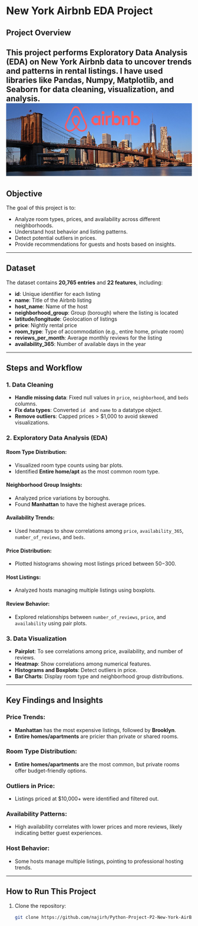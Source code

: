 # New York Airbnb EDA Project

## Project Overview
This project performs **Exploratory Data Analysis (EDA)** on New York Airbnb data to uncover trends and patterns in rental listings. I have used libraries like **Pandas**, **Numpy**, **Matplotlib**, and **Seaborn** for data cleaning, visualization, and analysis.
![img alt](https://github.com/codebyug/python-pro1/blob/49df6231e58f999d44682df2f85dc7e7bfa91f4f/newyork_airbnb.jpg)
---

## Objective
The goal of this project is to:
- Analyze room types, prices, and availability across different neighborhoods.
- Understand host behavior and listing patterns.
- Detect potential outliers in prices.
- Provide recommendations for guests and hosts based on insights.

---

## Dataset
The dataset contains **20,765 entries** and **22 features**, including:
- **id**: Unique identifier for each listing
- **name**: Title of the Airbnb listing
- **host_name**: Name of the host
- **neighborhood_group**: Group (borough) where the listing is located
- **latitude/longitude**: Geolocation of listings
- **price**: Nightly rental price
- **room_type**: Type of accommodation (e.g., entire home, private room)
- **reviews_per_month**: Average monthly reviews for the listing
- **availability_365**: Number of available days in the year

---

## Steps and Workflow

### 1. Data Cleaning
- **Handle missing data**: Fixed null values in `price`, `neighborhood`, and `beds` columns.
- **Fix data types**: Converted `id ` and `name` to a datatype object.
- **Remove outliers**: Capped prices > $1,000 to avoid skewed visualizations.

### 2. Exploratory Data Analysis (EDA)
#### Room Type Distribution:
- Visualized room type counts using bar plots.
- Identified **Entire home/apt** as the most common room type.

#### Neighborhood Group Insights:
- Analyzed price variations by boroughs.
- Found **Manhattan** to have the highest average prices.

#### Availability Trends:
- Used heatmaps to show correlations among `price`, `availability_365`, `number_of_reviews`, and `beds`.

#### Price Distribution:
- Plotted histograms showing most listings priced between $50-$300.

#### Host Listings:
- Analyzed hosts managing multiple listings using boxplots.

#### Review Behavior:
- Explored relationships between `number_of_reviews`, `price`, and `availability` using pair plots.

### 3. Data Visualization
- **Pairplot**: To see correlations among price, availability, and number of reviews.
- **Heatmap**: Show correlations among numerical features.
- **Histograms and Boxplots**: Detect outliers in price.
- **Bar Charts**: Display room type and neighborhood group distributions.

---

## Key Findings and Insights

### Price Trends:
- **Manhattan** has the most expensive listings, followed by **Brooklyn**.
- **Entire homes/apartments** are pricier than private or shared rooms.

### Room Type Distribution:
- **Entire homes/apartments** are the most common, but private rooms offer budget-friendly options.

### Outliers in Price:
- Listings priced at $10,000+ were identified and filtered out.

### Availability Patterns:
- High availability correlates with lower prices and more reviews, likely indicating better guest experiences.

### Host Behavior:
- Some hosts manage multiple listings, pointing to professional hosting trends.

---

## How to Run This Project
1. Clone the repository:
   ```bash
   git clone https://github.com/najirh/Python-Project-P2-New-York-AirBnb-Listing-2024.git

